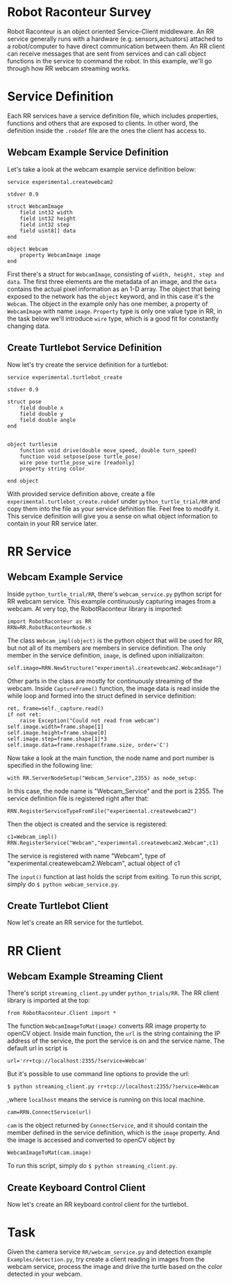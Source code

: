# Robot Raconteur Survey
Robot Raconteur is an object oriented Service-Client middleware. An RR service generally runs with a hardware (e.g. sensors,actuators) attached to a robot/computer to have direct communication between them. An RR client can receive messages that are sent from services and can call object functions in the service to command the robot. 
In this example, we'll go through how RR webcam streaming works.
# Service Definition
Each RR services have a service definition file, which includes properties, functions and others that are exposed to clients. In other word, the definition inside the `.robdef` file are the ones the client has access to. 
## Webcam Example Service Definition
Let's take a look at the webcam example service definition below:
```
service experimental.createwebcam2

stdver 0.9

struct WebcamImage
    field int32 width
    field int32 height
    field int32 step
    field uint8[] data
end

object Webcam
    property WebcamImage image
end
```
First there's a struct for `WebcamImage`, consisting of `width, height, step and data`. The first three elements are the metadata of an image, and the `data` contains the actual pixel information as an 1-D array.
The object that being exposed to the network has the `object` keyword, and in this case it's the `Webcam`. The object in the example only has one member, a property of `WebcamImage` with name `image`. `Property` type is only one value type in RR, in the task below we'll introduce `wire` type, which is a good fit for constantly changing data.

## Create Turtlebot Service Definition
Now let's try create the service definition for a turtlebot:
```
service experimental.turtlebot_create

stdver 0.9

struct pose
    field double x
    field double y
    field double angle
end


object turtlesim
	function void drive(double move_speed, double turn_speed)
	function void setpose(pose turtle_pose)
	wire pose turtle_pose_wire [readonly]
	property string color

end object
```
With provided service definition above, create a file `experimental.turtlebot_create.robdef` under `python_turtle_trial/RR` and copy them into the file as your service definition file. Feel free to modify it. This service definition will give you a sense on what object information to contain in your RR service later.

# RR Service
## Webcam Example Service
Inside `python_turtle_trial/RR`, there's `webcam_service.py` python script for RR webcam service. This example continuously capturing images from a webcam.
At very top, the RobotRaconteur library is imported:
```
import RobotRaconteur as RR
RRN=RR.RobotRaconteurNode.s
```
The class `Webcam_impl(object)` is the python object that will be used for RR, but not all of its members are members in service definition. The only member in the service definition, `image`, is defined upon initializaiton:
```
self.image=RRN.NewStructure("experimental.createwebcam2.WebcamImage")
```
Other parts in the class are mostly for continuously streaming of the webcam. Inside `CaptureFrame()` function, the image data is read inside the while loop and formed into the struct defined in service definition:
```
ret, frame=self._capture.read()
if not ret:
    raise Exception("Could not read from webcam")
self.image.width=frame.shape[1]
self.image.height=frame.shape[0]
self.image.step=frame.shape[1]*3
self.image.data=frame.reshape(frame.size, order='C')
```
Now take a look at the main function, the node name and port number is specified in the following line:
```
with RR.ServerNodeSetup("Webcam_Service",2355) as node_setup:
```
In this case, the node name is "Webcam_Service" and the port is 2355.
The service definition file is registered right after that:
```
RRN.RegisterServiceTypeFromFile("experimental.createwebcam2")
```
Then the object is created and the service is registered:
```
c1=Webcam_impl()
RRN.RegisterService("Webcam","experimental.createwebcam2.Webcam",c1)
```
The service is registered with name "Webcam", type of "experimental.createwebcam2.Webcam", actual object of c1

The `input()` function at last holds the script from exiting. To run this script, simply do `$ python webcam_service.py`.


## Create Turtlebot Client
Now let's create an RR service for the turtlebot. 

# RR Client
## Webcam Example Streaming Client
There's script `streaming_client.py` under `python_trials/RR`. The RR client library is imported at the top:
```
from RobotRaconteur.Client import *
```
The function `WebcamImageToMat(image)` converts RR image property to openCV object. Inside main function, the `url` is the string containing the IP address of the service, the port the service is on and the service name. The default url in script is
```
url='rr+tcp://localhost:2355/?service=Webcam'
```
But it's possible to use command line options to provide the url:
```
$ python streaming_client.py rr+tcp://localhost:2355/?service=Webcam
```

,where `localhost` means the service is running on this local machine.
```
cam=RRN.ConnectService(url)
```
`cam` is the object returned by `ConnectService`, and it should contain the member defined in the service definition, which is the `image` property. And the image is accessed and converted to openCV object by
```
WebcamImageToMat(cam.image)
```
To run this script, simply do `$ python streaming_client.py`.

## Create Keyboard Control Client
Now let's create an RR keyboard control client for the turtlebot. 

# Task

Given the camera service `RR/webcam_service.py` and detection example `Examples/detection.py`, try create a client reading in images from the webcam service, process the image and drive the turtle based on the color detected in your webcam.
